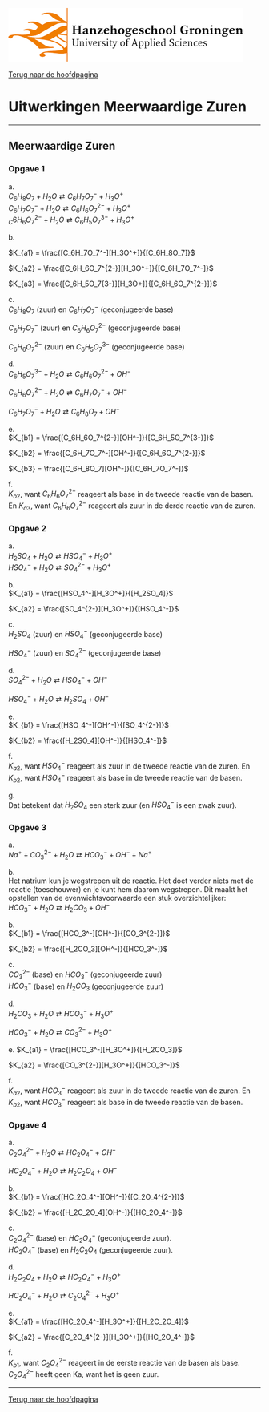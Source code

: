 ![Hanze](../hanze/hanze.png)

[Terug naar de hoofdpagina ](../index.md)

# Uitwerkingen Meerwaardige Zuren

---

## Meerwaardige Zuren

### Opgave 1
a.  
$C_6H_8O_7 + H_2O \rightleftarrows C_6H_7O_7^- + H_3O^+$  
$C_6H_7O_7^- + H_2O \rightleftarrows C_6H_6O_7^{2-} + H_3O^+$  
$_C6H_6O_7^{2-}+ H_2O \rightleftarrows C_6H_5O_7^{3-} + H_3O^+$  

b.  

$K_{a1} = \frac{[C_6H_7O_7^-][H_3O^+]}{[C_6H_8O_7]}$  

$K_{a2} = \frac{[C_6H_6O_7^{2-}][H_3O^+]}{[C_6H_7O_7^-]}$  

$K_{a3} = \frac{[C_6H_5O_7{3-}][H_3O+]}{[C_6H_6O_7^{2-}]}$  


c.  
$C_6H_8O_7$ (zuur) en $C_6H_7O_7^-$ (geconjugeerde base)  

$C_6H_7O_7^-$ (zuur) en $C_6H_6O_7^{2-}$ (geconjugeerde base)  

$C_6H_6O_7^{2-}$ (zuur) en $C_6H_5O_7^{3-}$ (geconjugeerde base)

d.  
$C_6H_5O_7^{3-} + H_2O \rightleftarrows C_6H_6O_7^{2-} + OH^-$  

$C_6H_6O_7^{2-} + H_2O \rightleftarrows C_6H_7O_7^- + OH^-$  

$C_6H_7O_7^- + H_2O \rightleftarrows C_6H_8O_7 + OH^-$  

e.  
$K_{b1} = \frac{[C_6H_6O_7^{2-}][OH^-]}{[C_6H_5O_7^{3-}]}$  

$K_{b2} = \frac{[C_6H_7O_7^-][OH^-]}{[C_6H_6O_7^{2-}]}$  

$K_{b3} = \frac{[C_6H_8O_7][OH^-]}{[C_6H_7O_7^-]}$  

f.  
$K_{b2}$, want $C_6H_6O_7^{2-}$ reageert als base in de tweede reactie van de basen. En $K_{a3}$, want $C_6H_6O_7^{2-}$ reageert als zuur in de derde reactie van de zuren.

### Opgave 2

a.  
$H_2SO_4 + H_2O \rightleftarrows HSO_4^- + H_3O^+$  
$HSO_4^- + H_2O \rightleftarrows SO_4^{2-} + H_3O^+$  

b.  
$K_{a1} = \frac{[HSO_4^-][H_3O^+]}{[H_2SO_4]}$  

$K_{a2} = \frac{[SO_4^{2-}][H_3O^+]}{[HSO_4^-]}$  

c.  
$H_2SO_4$ (zuur) en $HSO_4^-$ (geconjugeerde base)  

$HSO_4^-$ (zuur) en $SO_4^{2-}$ (geconjugeerde base)  

d.  
$SO_4^{2-} + H_2O \rightleftarrows HSO_4^- + OH^-$  

$HSO_4^- + H_2O \rightleftarrows H_2SO_4 + OH^-$  

e.  
$K_{b1} = \frac{[HSO_4^-][OH^-]}{[SO_4^{2-}]}$  

$K_{b2} = \frac{[H_2SO_4][OH^-]}{[HSO_4^-]}$  


f.  
$K_{a2}$, want $HSO_4^-$ reageert als zuur in de tweede reactie van de zuren. En $K_{b2}$, want $HSO_4^-$ reageert als base in de tweede reactie van de basen.  

g.  
Dat betekent dat $H_2SO_4$ een sterk zuur (en $HSO_4^-$ is een zwak zuur).  

### Opgave 3

a.  
$Na^+ + CO_3^{2-} + H_2O \rightleftarrows HCO_ 3^- + OH^- + Na^+$  

b.  
Het natrium kun je wegstrepen uit de reactie. Het doet verder niets met de reactie (toeschouwer) en je kunt hem daarom wegstrepen. Dit maakt het opstellen van de evenwichtsvoorwaarde een stuk overzichtelijker:  
$HCO_3^-+ H_2O \rightleftarrows H_2CO_3 + OH^-$  

b.  
$K_{b1} = \frac{[HCO_3^-][OH^-]}{[CO_3^{2-}]}$  

$K_{b2} = \frac{[H_2CO_3][OH^-]}{[HCO_3^-]}$  

c.  
$CO_3^{2-}$  (base) en $HCO_3^-$ (geconjugeerde zuur)  
$HCO_3^-$ (base) en $H_2CO_3$ (geconjugeerde zuur)  

d.  
$H_2CO_3 + H_2O \rightleftarrows HCO_3^- + H_3O^+$  

$HCO_3^- + H_2O \rightleftarrows CO_3^{2-} + H_3O^+$  

e.
$K_{a1} = \frac{[HCO_3^-][H_3O^+]}{[H_2CO_3]}$  

$K_{a2} = \frac{[CO_3^{2-}][H_3O^+]}{[HCO_3^-]}$  

f.  
$K_{a2}$, want $HCO_3^-$ reageert als zuur in de tweede reactie van de zuren. En $K_{b2}$, want $HCO_3^-$ reageert als base in de tweede reactie van de basen.  

### Opgave 4

a.  
$C_2O_4^{2-} + H_2O \rightleftarrows HC_2O_4^- + OH^-$  

$HC_2O_4^- + H_2O \rightleftarrows H_2C_2O_4 + OH^-$  

b.  
$K_{b1} = \frac{[HC_2O_4^-][OH^-]}{[C_2O_4^{2-}]}$  

$K_{b2} = \frac{[H_2C_2O_4][OH^-]}{[HC_2O_4^-]}$  

c.  
$C_2O_4^{2-}$  (base) en $HC_2O_4^-$ (geconjugeerde zuur).  
$HC_2O_4^-$ (base) en $H_2C_2O_4$ (geconjugeerde zuur).  

d.  
$H_2C_2O_4 + H_2O \rightleftarrows HC_2O_4^- + H_3O^+$  

$HC_2O_4^- + H_2O \rightleftarrows C_2O_4^{2-} + H_3O^+$  

e.  
$K_{a1} = \frac{[HC_2O_4^-][H_3O^+]}{[H_2C_2O_4]}$  

$K_{a2} = \frac{[C_2O_4^{2-}][H_3O^+]}{[HC_2O_4^-]}$  

f.  
$K_{b1}$, want $C_2O_4^{2-}$ reageert in de eerste reactie van de basen als base.  
$C_2O_4^{2-}$ heeft geen Ka, want het is geen zuur.  

--- 

[Terug naar de hoofdpagina ](../index.md)

<script type="text/x-mathjax-config">
  MathJax.Hub.Config({
    tex2jax: {
      inlineMath: [ ['$','$'], ["\\(","\\)"] ],
      processEscapes: true
    }
  });
</script>
    
<script type="text/javascript"
        src="https://cdn.mathjax.org/mathjax/latest/MathJax.js?config=TeX-AMS-MML_HTMLorMML">
</script>